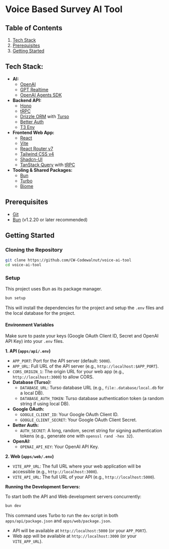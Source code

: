 # Voice Based Survey AI Tool

## Table of Contents

1.  [Tech Stack](#tech-stack)
2.  [Prerequisites](#prerequisites)
3.  [Getting Started](#getting-started)

## Tech Stack:

- **AI:**
  - [OpenAI](https://platform.openai.com/)
  - [GPT Realtime](https://platform.openai.com/docs/models/gpt-realtime)
  - [OpenAI Agents SDK](https://openai.github.io/openai-agents-js/)
- **Backend API:**
  - [Hono](https://hono.dev/)
  - [tRPC](https://trpc.io/)
  - [Drizzle ORM](https://orm.drizzle.team/) with [Turso](https://turso.tech/)
  - [Better Auth](https://better-auth.com/)
  - [T3 Env](https://env.t3.gg/)
- **Frontend Web App:**
  - [React](https://react.dev/)
  - [Vite](https://vite.dev/)
  - [React Router v7](https://reactrouter.com/)
  - [Tailwind CSS v4](https://tailwindcss.com/)
  - [Shadcn-UI](https://ui.shadcn.com/)
  - [TanStack Query](https://tanstack.com/query/latest) with [tRPC](https://trpc.io/docs/client/tanstack-react-query)
- **Tooling & Shared Packages:**
  - [Bun](https://bun.sh/)
  - [Turbo](https://turborepo.com/)
  - [Biome](https://biomejs.dev/)

## Prerequisites

- [Git](https://git-scm.com/)
- [Bun](https://bun.sh/docs/installation) (v1.2.20 or later recommended)

## Getting Started

### Cloning the Repository

```bash
git clone https://github.com/CW-Codewalnut/voice-ai-tool
cd voice-ai-tool
```

### Setup

This project uses Bun as its package manager.

```bash
bun setup
```

This will install the dependencies for the project and setup the `.env` files and the local database for the project.

#### Environment Variables

Make sure to paste your keys (Google OAuth Client ID, Secret and OpenAI API Key) into your `.env` files.

**1. API (`apps/api/.env`)**

- `APP_PORT`: Port for the API server (default: `5000`).
- `APP_URL`: Full URL of the API server (e.g., `http://localhost:$APP_PORT`).
- `CORS_ORIGIN_1`: The origin URL for your web app (e.g., `http://localhost:3000`) to allow CORS.
- **Database (Turso):**
  - `DATABASE_URL`: Turso database URL (e.g., `file:.database/local.db` for a local DB).
  - `DATABASE_AUTH_TOKEN`: Turso database authentication token (a random string if using local DB).
- **Google OAuth:**
  - `GOOGLE_CLIENT_ID`: Your Google OAuth Client ID.
  - `GOOGLE_CLIENT_SECRET`: Your Google OAuth Client Secret.
- **Better Auth:**
  - `AUTH_SECRET`: A long, random, secret string for signing authentication tokens (e.g., generate one with `openssl rand -hex 32`).
- **OpenAI:**
  - `OPENAI_API_KEY`: Your OpenAI API Key.

**2. Web (`apps/web/.env`)**

- `VITE_APP_URL`: The full URL where your web application will be accessible (e.g., `http://localhost:3000`).
- `VITE_API_URL`: The full URL of your API (e.g., `http://localhost:5000`).

**Running the Development Servers:**

To start both the API and Web development servers concurrently:

```bash
bun dev
```

This command uses Turbo to run the `dev` script in both `apps/api/package.json` and `apps/web/package.json`.

- API will be available at `http://localhost:5000` (or your `APP_PORT`).
- Web app will be available at `http://localhost:3000` (or your `VITE_APP_URL`).
